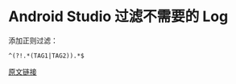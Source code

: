 # Android Studio 过滤不需要的 Log

添加正则过滤：

    ^(?!.*(TAG1|TAG2)).*$

[原文链接](https://blog.csdn.net/wang295689649/article/details/72743338)
